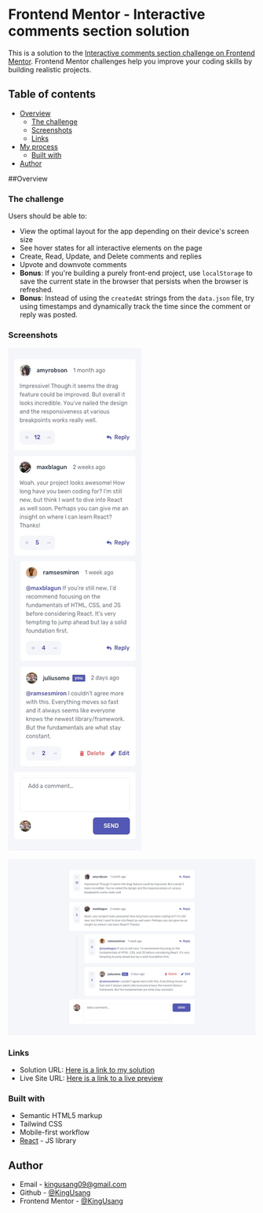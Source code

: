 # Frontend Mentor - Interactive comments section solution

This is a solution to the [Interactive comments section challenge on Frontend Mentor](https://www.frontendmentor.io/challenges/interactive-comments-section-iG1RugEG9). Frontend Mentor challenges help you improve your coding skills by building realistic projects. 

## Table of contents

- [Overview](#overview)
  - [The challenge](#the-challenge)
  - [Screenshots](#screenshots)
  - [Links](#links)
- [My process](#my-process)
  - [Built with](#built-with)
- [Author](#author)


##Overview

### The challenge

Users should be able to:

- View the optimal layout for the app depending on their device's screen size
- See hover states for all interactive elements on the page
- Create, Read, Update, and Delete comments and replies
- Upvote and downvote comments
- **Bonus**: If you're building a purely front-end project, use `localStorage` to save the current state in the browser that persists when the browser is refreshed.
- **Bonus**: Instead of using the `createdAt` strings from the `data.json` file, try using timestamps and dynamically track the time since the comment or reply was posted.

### Screenshots

![](./design/mobile-design.jpg)

![](./design/desktop-design.jpg)

### Links

- Solution URL: [Here is a link to my solution](https://github.com/KingUsang/interactive-comments-section)
- Live Site URL: [Here is a link to a live preview](https://kingusang.github.io/calculator-app-main/)

### Built with

- Semantic HTML5 markup
- Tailwind CSS
- Mobile-first workflow
- [React](https://reactjs.org/) - JS library

## Author

- Email - [kingusang09@gmail.com](mailto:kingusang09@gmail.com)
- Github - [@KingUsang](https://github.com/KingUsang)
- Frontend Mentor - [@KingUsang](https://www.frontendmentor.io/profile/KingUsang)